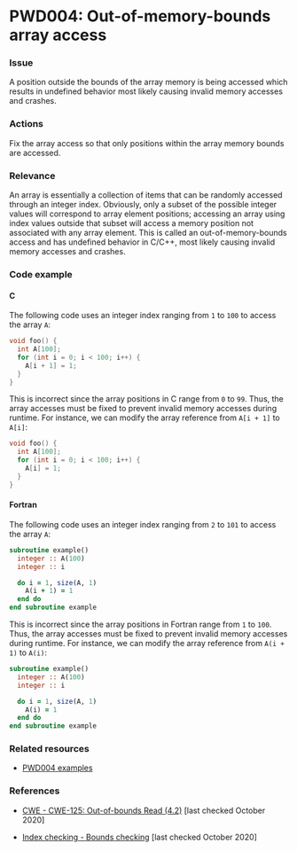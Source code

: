# PWD004: Out-of-memory-bounds array access

### Issue

A position outside the bounds of the array memory is being accessed which
results in undefined behavior most likely causing invalid memory accesses and
crashes.

### Actions

Fix the array access so that only positions within the array memory bounds are
accessed.

### Relevance

An array is essentially a collection of items that can be randomly accessed
through an integer index. Obviously, only a subset of the possible integer
values will correspond to array element positions; accessing an array using
index values outside that subset will access a memory position not associated
with any array element. This is called an out-of-memory-bounds access and has
undefined behavior in C/C++, most likely causing invalid memory accesses and
crashes.

### Code example

#### C

The following code uses an integer index ranging from `1` to `100` to access
the array `A`:

```c
void foo() {
  int A[100];
  for (int i = 0; i < 100; i++) {
    A[i + 1] = 1;
  }
}
```

This is incorrect since the array positions in C range from `0` to `99`. Thus,
the array accesses must be fixed to prevent invalid memory accesses during
runtime. For instance, we can modify the array reference from `A[i + 1]` to
`A[i]`:

```c
void foo() {
  int A[100];
  for (int i = 0; i < 100; i++) {
    A[i] = 1;
  }
}
```

#### Fortran

The following code uses an integer index ranging from `2` to `101` to access
the array `A`:

```fortran
subroutine example()
  integer :: A(100)
  integer :: i

  do i = 1, size(A, 1)
    A(i + 1) = 1
  end do
end subroutine example
```

This is incorrect since the array positions in Fortran range from `1` to `100`.
Thus, the array accesses must be fixed to prevent invalid memory accesses
during runtime. For instance, we can modify the array reference from `A(i + 1)`
to `A(i)`:

```fortran
subroutine example()
  integer :: A(100)
  integer :: i

  do i = 1, size(A, 1)
    A(i) = 1
  end do
end subroutine example
```

### Related resources

* [PWD004 examples](https://github.com/codee-com/open-catalog/tree/main/Checks/PWD004/)

### References

* [CWE - CWE-125: Out-of-bounds Read (4.2)](https://cwe.mitre.org/data/definitions/125.html)
[last checked October 2020]

* [Index checking - Bounds checking](https://en.wikipedia.org/wiki/Bounds_checking#Index_checking)
[last checked October 2020]
